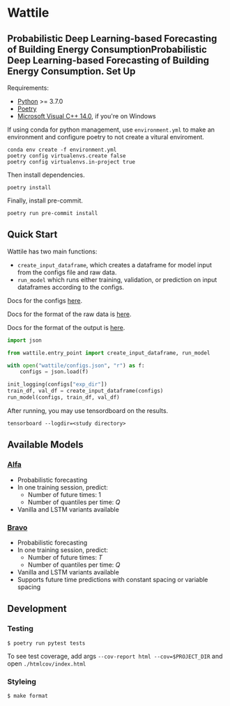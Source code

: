 Wattile
====

Probabilistic Deep Learning-based Forecasting of Building Energy ConsumptionProbabilistic Deep Learning-based Forecasting of Building Energy Consumption.
Set Up
----

Requirements:
- [Python](https://www.python.org/downloads/) >= 3.7.0
- [Poetry](https://python-poetry.org/docs/#installation)
- [Microsoft Visual C++ 14.0](https://visualstudio.microsoft.com/visual-cpp-build-tools/), if you're on Windows

If using conda for python management, use `environment.yml` to make an environment and configure poetry to not create a vitural enviroment.
```
conda env create -f environment.yml
poetry config virtualenvs.create false
poetry config virtualenvs.in-project true
```
Then install dependencies.
```
poetry install
```

Finally, install pre-commit.
```
poetry run pre-commit install
```

Quick Start
----

Wattile has two main functions:
- `create_input_dataframe`, which creates a dataframe for model input from the configs file and raw data.
- `run_model` which runs either training, validation, or prediction on input dataframes according to the configs.

Docs for the configs [here](./docs/Configs.md).

Docs for the format of the raw data is [here](./docs/Data_configs.md).

Docs for the format of the output is [here](./docs/Output.md).

```py
import json 

from wattile.entry_point import create_input_dataframe, run_model

with open("wattile/configs.json", "r") as f:
    configs = json.load(f)

init_logging(configs["exp_dir"])  
train_df, val_df = create_input_dataframe(configs)
run_model(configs, train_df, val_df)
```

After running, you may use tensordboard on the results.

```
tensorboard --logdir=<study directory>
```

Available Models
----
### [Alfa](./wattile/models/alfa_model.py)

* Probabilistic forecasting 
* In one training session, predict:
    * Number of future times: 1
    * Number of quantiles per time: *Q*
* Vanilla and LSTM variants available

### [Bravo](./wattile/models/bravo_model.py)

* Probabilistic forecasting 
* In one training session, predict:
    * Number of future times: *T*
    * Number of quantiles per time: *Q*
* Vanilla and LSTM variants available
* Supports future time predictions with constant spacing or variable spacing 

Development
----

### Testing
```
$ poetry run pytest tests
```
To see test coverage, add args `--cov-report html --cov=$PROJECT_DIR` and open `./htmlcov/index.html`

### Styleing
```sh
$ make format
```
